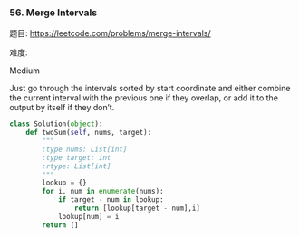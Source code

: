 ### 56. Merge Intervals

题目:
<https://leetcode.com/problems/merge-intervals/>


难度:

Medium


Just go through the intervals sorted by start coordinate and 
either combine the current interval with the previous one if they overlap, or add it to the output by itself if they don’t.

```python
class Solution(object):
    def twoSum(self, nums, target):
        """
        :type nums: List[int]
        :type target: int
        :rtype: List[int]
        """
        lookup = {}
        for i, num in enumerate(nums):
            if target - num in lookup:
                return [lookup[target - num],i]
            lookup[num] = i
        return []
```


